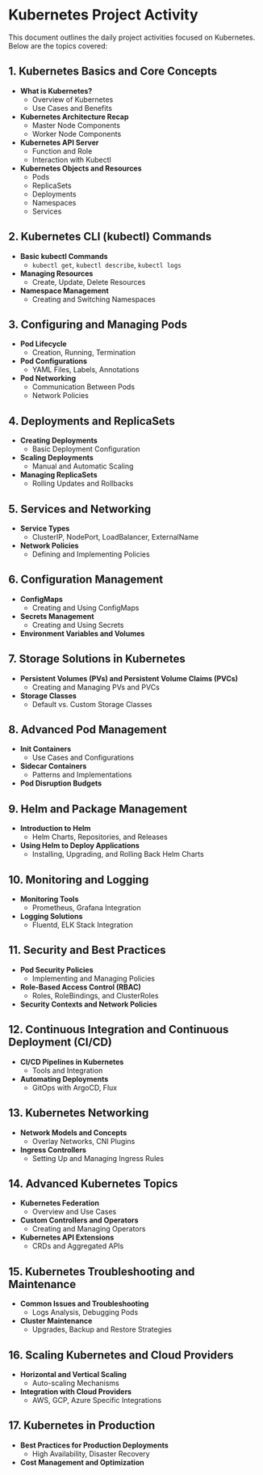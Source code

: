 # Kubernetes Project Activity 

This document outlines the daily project activities focused on Kubernetes. Below are the topics covered:

## 1. Kubernetes Basics and Core Concepts
- **What is Kubernetes?**
  - Overview of Kubernetes
  - Use Cases and Benefits
- **Kubernetes Architecture Recap**
  - Master Node Components
  - Worker Node Components
- **Kubernetes API Server**
  - Function and Role
  - Interaction with Kubectl
- **Kubernetes Objects and Resources**
  - Pods
  - ReplicaSets
  - Deployments
  - Namespaces
  - Services

## 2. Kubernetes CLI (kubectl) Commands
- **Basic kubectl Commands**
  - `kubectl get`, `kubectl describe`, `kubectl logs`
- **Managing Resources**
  - Create, Update, Delete Resources
- **Namespace Management**
  - Creating and Switching Namespaces

## 3. Configuring and Managing Pods
- **Pod Lifecycle**
  - Creation, Running, Termination
- **Pod Configurations**
  - YAML Files, Labels, Annotations
- **Pod Networking**
  - Communication Between Pods
  - Network Policies

## 4. Deployments and ReplicaSets
- **Creating Deployments**
  - Basic Deployment Configuration
- **Scaling Deployments**
  - Manual and Automatic Scaling
- **Managing ReplicaSets**
  - Rolling Updates and Rollbacks

## 5. Services and Networking
- **Service Types**
  - ClusterIP, NodePort, LoadBalancer, ExternalName
- **Network Policies**
  - Defining and Implementing Policies

## 6. Configuration Management
- **ConfigMaps**
  - Creating and Using ConfigMaps
- **Secrets Management**
  - Creating and Using Secrets
- **Environment Variables and Volumes**

## 7. Storage Solutions in Kubernetes
- **Persistent Volumes (PVs) and Persistent Volume Claims (PVCs)**
  - Creating and Managing PVs and PVCs
- **Storage Classes**
  - Default vs. Custom Storage Classes

## 8. Advanced Pod Management
- **Init Containers**
  - Use Cases and Configurations
- **Sidecar Containers**
  - Patterns and Implementations
- **Pod Disruption Budgets**

## 9. Helm and Package Management
- **Introduction to Helm**
  - Helm Charts, Repositories, and Releases
- **Using Helm to Deploy Applications**
  - Installing, Upgrading, and Rolling Back Helm Charts

## 10. Monitoring and Logging
- **Monitoring Tools**
  - Prometheus, Grafana Integration
- **Logging Solutions**
  - Fluentd, ELK Stack Integration

## 11. Security and Best Practices
- **Pod Security Policies**
  - Implementing and Managing Policies
- **Role-Based Access Control (RBAC)**
  - Roles, RoleBindings, and ClusterRoles
- **Security Contexts and Network Policies**

## 12. Continuous Integration and Continuous Deployment (CI/CD)
- **CI/CD Pipelines in Kubernetes**
  - Tools and Integration
- **Automating Deployments**
  - GitOps with ArgoCD, Flux

## 13. Kubernetes Networking
- **Network Models and Concepts**
  - Overlay Networks, CNI Plugins
- **Ingress Controllers**
  - Setting Up and Managing Ingress Rules

## 14. Advanced Kubernetes Topics
- **Kubernetes Federation**
  - Overview and Use Cases
- **Custom Controllers and Operators**
  - Creating and Managing Operators
- **Kubernetes API Extensions**
  - CRDs and Aggregated APIs

## 15. Kubernetes Troubleshooting and Maintenance
- **Common Issues and Troubleshooting**
  - Logs Analysis, Debugging Pods
- **Cluster Maintenance**
  - Upgrades, Backup and Restore Strategies

## 16. Scaling Kubernetes and Cloud Providers
- **Horizontal and Vertical Scaling**
  - Auto-scaling Mechanisms
- **Integration with Cloud Providers**
  - AWS, GCP, Azure Specific Integrations

## 17. Kubernetes in Production
- **Best Practices for Production Deployments**
  - High Availability, Disaster Recovery
- **Cost Management and Optimization**
